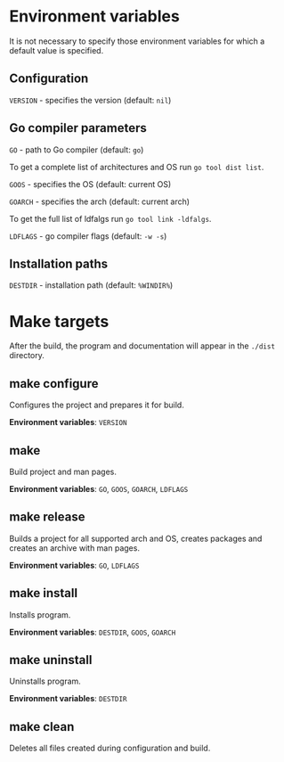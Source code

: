 # Environment variables
It is not necessary to specify those environment variables for which a default value is specified.

## Configuration
`VERSION` - specifies the version (default: `nil`)

## Go compiler parameters
`GO` - path to Go compiler (default: `go`)

To get a complete list of architectures and OS run `go tool dist list`.

`GOOS` - specifies the OS (default: current OS)

`GOARCH` - specifies the arch (default: current arch)

To get the full list of ldfalgs run `go tool link -ldfalgs`.

`LDFLAGS` - go compiler flags (default: `-w -s`)

## Installation paths
`DESTDIR` - installation path (default: `%WINDIR%`)

# Make targets
After the build, the program and documentation will appear in the `./dist` directory.

## make configure
Configures the project and prepares it for build.

**Environment variables**: `VERSION`

## make
Build project and man pages.

**Environment variables**: `GO`, `GOOS`, `GOARCH`, `LDFLAGS`

## make release
Builds a project for all supported arch and OS, creates packages and creates an archive with man pages.

**Environment variables**: `GO`, `LDFLAGS`

## make install
Installs program.

**Environment variables**: `DESTDIR`, `GOOS`, `GOARCH`

## make uninstall
Uninstalls program.

**Environment variables**: `DESTDIR`

## make clean
Deletes all files created during configuration and build.
